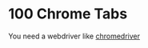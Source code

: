 # 100 Chrome Tabs

You need a webdriver like [chromedriver](https://developer.chrome.com/docs/chromedriver/downloads)
